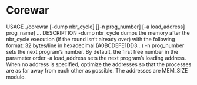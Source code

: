 # Corewar

USAGE
./corewar [-dump nbr_cycle] [[-n prog_number] [-a load_address] prog_name] ...
DESCRIPTION
-dump nbr_cycle dumps the memory after the nbr_cycle execution (if the round isn’t
already over) with the following format: 32 bytes/line in hexadecimal (A0BCDEFE1DD3...)
-n prog_number sets the next program’s number. By default, the first free number in the
parameter order
-a load_address sets the next program’s loading address. When no address is specified,
optimize the addresses so that the processes are as far away from each other as
possible. The addresses are MEM_SIZE modulo.
